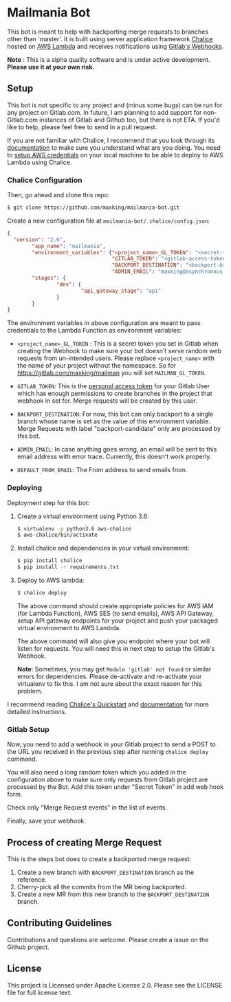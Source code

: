 # Mailmania Bot

This bot is meant to help with backporting merge requests to branches other than
'master'. It is built using server application framework [Chalice][3] hosted on
[AWS Lambda][1] and receives notifications using [Gitlab's Webhooks][2].


**Note** : This is a alpha quality software and is under active development. 
**Please use it at your own risk.**


## Setup

This bot is not specific to any project and (minus some bugs) can be run for any
project on Gitlab.com. In future, I am planning to add support for
non-Gitlab.com instances of Gitlab and Github too, but there is not ETA. If
you'd like to help, please feel free to send in a pull request.


If you are not familiar with Chalice, I recommend that you look through its
[documentation][4] to make sure you understand what are you doing. You need to
[setup AWS credentials][5] on your local machine to be able to deploy to AWS Lambda
using Chalice. 

### Chalice Configuration

Then, go ahead and clone this repo:

```bash
$ git clone https://github.com/maxking/mailmania-bot.git
```

Create a new configuration file at `mailmania-bot/.chalice/config.json`:

```json
{
  "version": "2.0",
        "app_name": "mailmania",
        "environment_variables": {"<project_name>_GL_TOKEN": "<secret-token>",
                                  "GITLAB_TOKEN": "<gitlab-access-token>",
                                  "BACKPORT_DESTINATION": "<backport-branch>",
                                  "ADMIN_EMAIL": "maxking@asynchronous.in"},
        "stages": {
                "dev": {
                        "api_gateway_stage": "api"
                }
        }
}
```

The environment variables in above configuration are meant to pass credentials
to the Lambda Function as environment variables:

- `<project_name>_GL_TOKEN` : This is a secret token you set in Gitlab when
  creating the Webhook to make sure your bot doesn't serve random web requests
  from un-intended users. Please replace `<project_name>` with the name of your
  project without the namespace. So for https://gitlab.com/maxking/mailman you
  will set `MAILMAN_GL_TOKEN`.
  
- `GITLAB_TOKEN`: This is the [personal access token][6] for your Gitlab User
  which has enough permissions to create branches in the project that webhook in
  set for. Merge requests will be created by this user.
  
- `BACKPORT_DESTINATION`: For now, this bot can only backport to a single branch
  whose name is set as the value of this environment variable. Merge Requests
  with label "backport-candidate" only are processed by this bot.
  
- `ADMIN_EMAIL`: In case anything goes wrong, an email will be sent to this
  email address with error trace. Currently, this doesn't work properly.

- `DEFAULT_FROM_EMAIL`: The From address to send emails from.


### Deploying

Deployment step for this bot:

1. Create a virtual environment using Python 3.6:

   ```bash
   $ virtualenv -p python3.6 aws-chalice
   $ aws-chalice/bin/activate
   ```

2. Install chalice and dependencies in your virtual environment:

	```bash
	$ pip install chalice
	$ pip install -r requirements.txt
	```

3. Deploy to AWS lambda:

	```bash
	$ chalice deploy
	```
	
	The above command should create appropriate policies for AWS IAM (for Lambda
    Function), AWS SES (to send emails), AWS API Gateway, setup API gateway
    endpoints for your project and push your packaged virtual environment to AWS
    Lambda.
	
	The above command will also give you endpoint where your bot will listen for
    requests. You will need this in next step to setup the Gitlab's Webhook.
	
	**Note**: Sometimes, you may get `Module 'gitlab' not found` or similar
    errors for dependencies. Please de-activate and re-activate your virtualenv
    to fix this. I am not sure about the exact reason for this problem.

I recommend reading [Chalice's Quickstart][7] and [documentation][4] for more
detailed instructions.


### Gitlab Setup

Now, you need to add a webhook in your Gitlab project to send a POST to the URL
you received in the previous step after running `chalice deploy` command.

You will also need a long random token which you added in the configuration
above to make sure only requests from Gitlab project are processed by the
Bot. Add this token under "Secret Token" in add web hook form.

Check only "Merge Request events" in the list of events. 

Finally, save your webhook.


## Process of creating Merge Request

This is the steps bot does to create a backported merge request:

1. Create a new branch with `BACKPORT_DESTINATION` branch as the reference.
2. Cherry-pick all the commits from the MR being backported.
3. Create a new MR from this new branch to the `BACKPORT_DESTINATION` branch.


## Contributing Guidelines

Contributions and questions are welcome. Please create a issue on the Github
project.


## License

This project is Licensed under Apache License 2.0. Please see the LICENSE file
for full license text.



[1]: https://aws.amazon.com/lambda/
[2]: https://docs.gitlab.com/ee/user/project/integrations/webhooks.html
[3]: https://github.com/aws/chalice
[4]: https://chalice.readthedocs.io/en/latest/index.html
[5]: https://github.com/aws/chalice#credentials
[6]: https://docs.gitlab.com/ee/user/profile/personal_access_tokens.html
[7]: https://github.com/aws/chalice#quickstart
